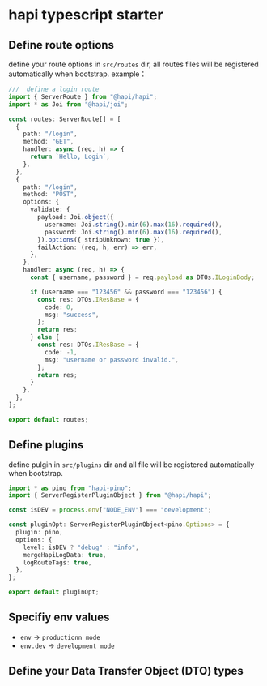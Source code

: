 # hapi typescript starter

## Define route options

define your route options in `src/routes` dir, all routes files will be registered automatically when bootstrap. example：

```ts
///  define a login route
import { ServerRoute } from "@hapi/hapi";
import * as Joi from "@hapi/joi";

const routes: ServerRoute[] = [
  {
    path: "/login",
    method: "GET",
    handler: async (req, h) => {
      return `Hello, Login`;
    },
  },
  {
    path: "/login",
    method: "POST",
    options: {
      validate: {
        payload: Joi.object({
          username: Joi.string().min(6).max(16).required(),
          password: Joi.string().min(6).max(16).required(),
        }).options({ stripUnknown: true }),
        failAction: (req, h, err) => err,
      },
    },
    handler: async (req, h) => {
      const { username, password } = req.payload as DTOs.ILoginBody;

      if (username === "123456" && password === "123456") {
        const res: DTOs.IResBase = {
          code: 0,
          msg: "success",
        };
        return res;
      } else {
        const res: DTOs.IResBase = {
          code: -1,
          msg: "username or password invalid.",
        };
        return res;
      }
    },
  },
];

export default routes;
```

## Define plugins

define pulgin in `src/plugins` dir and all file will be registered automatically when bootstrap.

```ts
import * as pino from "hapi-pino";
import { ServerRegisterPluginObject } from "@hapi/hapi";

const isDEV = process.env["NODE_ENV"] === "development";

const pluginOpt: ServerRegisterPluginObject<pino.Options> = {
  plugin: pino,
  options: {
    level: isDEV ? "debug" : "info",
    mergeHapiLogData: true,
    logRouteTags: true,
  },
};

export default pluginOpt;
```

## Specifiy env values

- `env` -> `productionn mode`
- `env.dev` -> `development mode`

## Define your Data Transfer Object (DTO) types
